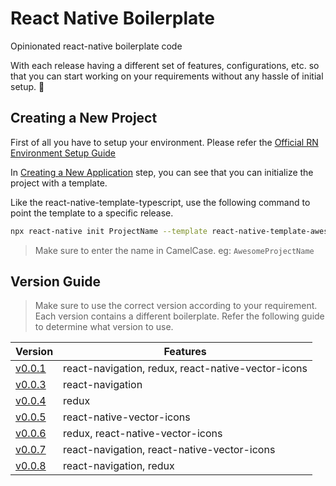 # React Native Boilerplate
Opinionated react-native boilerplate code

With each release having a different set of features, configurations, etc. so that you can start working on your requirements without any hassle of initial setup. 🚀

## Creating a New Project

First of all you have to setup your environment. Please refer the [Official RN Environment Setup Guide](https://reactnative.dev/docs/environment-setup)

In [Creating a New Application](https://reactnative.dev/docs/environment-setup#creating-a-new-application) step, you can see that you can initialize the project with a template.

Like the react-native-template-typescript, use the following command to point the template to a specific release.

```bash
npx react-native init ProjectName --template react-native-template-awesome@0.0.1
```

> Make sure to enter the name in CamelCase. eg: `AwesomeProjectName`


## Version Guide

> Make sure to use the correct version according to your requirement. Each version contains a different boilerplate. Refer the following guide to determine what version to use.


| Version                                                                               | Features                                                              |
| ------------------------------------------------------------------------------------- | ----------------------------------------------------------------------|
| [v0.0.1](https://www.npmjs.com/package/react-native-template-awesome/v/0.0.1)         | react-navigation, redux, react-native-vector-icons                    |
| [v0.0.3](https://www.npmjs.com/package/react-native-template-awesome/v/0.0.3)         | react-navigation                                                      |
| [v0.0.4](https://www.npmjs.com/package/react-native-template-awesome/v/0.0.4)         | redux                                                                 |
| [v0.0.5](https://www.npmjs.com/package/react-native-template-awesome/v/0.0.5)         | react-native-vector-icons                                             |
| [v0.0.6](https://www.npmjs.com/package/react-native-template-awesome/v/0.0.6)         | redux, react-native-vector-icons                                      |
| [v0.0.7](https://www.npmjs.com/package/react-native-template-awesome/v/0.0.7)         | react-navigation, react-native-vector-icons                           |
| [v0.0.8](https://www.npmjs.com/package/react-native-template-awesome/v/0.0.8)         | react-navigation, redux                                               |
